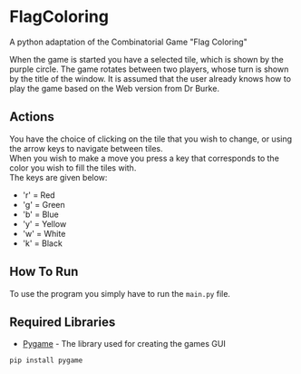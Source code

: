 # FlagColoring
A python adaptation of the Combinatorial Game "Flag Coloring"

When the game is started you have a selected tile, which is shown by the purple circle. The game rotates between two players, whose turn is shown by the title of the window. It is assumed that the user already knows how to play the game based on the Web version from Dr Burke.  

## Actions
You have the choice of clicking on the tile that you wish to change, or using the arrow keys to navigate between tiles.  
When you wish to make a move you press a key that corresponds to the color you wish to fill the tiles with.  
The keys are given below:  
*  'r' = Red
*  'g' = Green
*  'b' = Blue
*  'y' = Yellow
*  'w' = White
*  'k' = Black

## How To Run
To use the program you simply have to run the `main.py` file.  

## Required Libraries
* [Pygame](https://www.pygame.org/docs/) - The library used for creating the games GUI
```
pip install pygame
```
